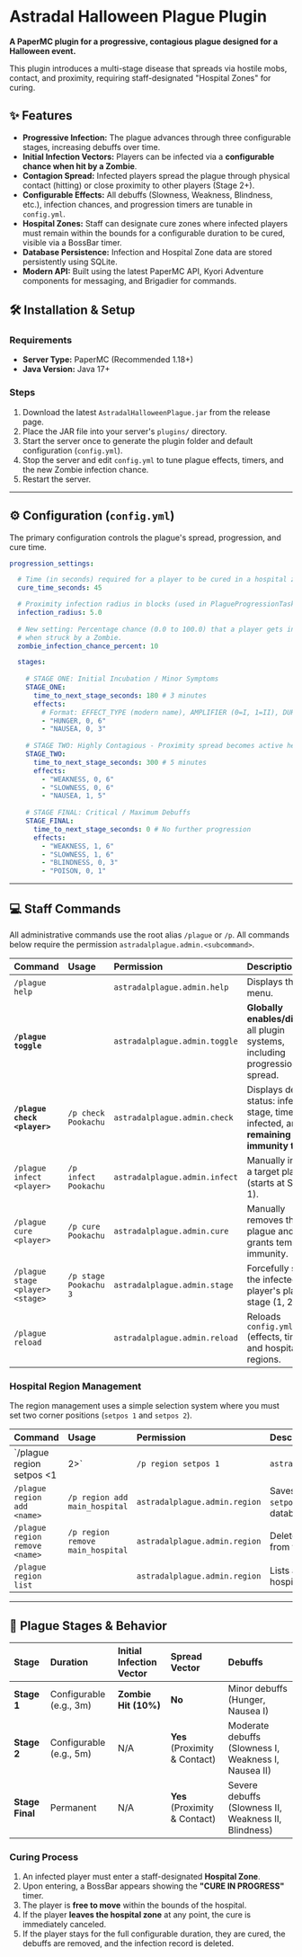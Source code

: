 #  Astradal Halloween Plague Plugin

**A PaperMC plugin for a progressive, contagious plague designed for a Halloween event.**

This plugin introduces a multi-stage disease that spreads via hostile mobs, contact, and proximity, requiring staff-designated "Hospital Zones" for curing.

## ✨ Features

  * **Progressive Infection:** The plague advances through three configurable stages, increasing debuffs over time.
  * **Initial Infection Vectors:** Players can be infected via a **configurable chance when hit by a Zombie**.
  * **Contagion Spread:** Infected players spread the plague through physical contact (hitting) or close proximity to other players (Stage 2+).
  * **Configurable Effects:** All debuffs (Slowness, Weakness, Blindness, etc.), infection chances, and progression timers are tunable in `config.yml`.
  * **Hospital Zones:** Staff can designate cure zones where infected players must remain within the bounds for a configurable duration to be cured, visible via a BossBar timer.
  * **Database Persistence:** Infection and Hospital Zone data are stored persistently using SQLite.
  * **Modern API:** Built using the latest PaperMC API, Kyori Adventure components for messaging, and Brigadier for commands.

## 🛠️ Installation & Setup

### Requirements

  * **Server Type:** PaperMC (Recommended 1.18+)
  * **Java Version:** Java 17+

### Steps

1.  Download the latest `AstradalHalloweenPlague.jar` from the release page.
2.  Place the JAR file into your server's `plugins/` directory.
3.  Start the server once to generate the plugin folder and default configuration (`config.yml`).
4.  Stop the server and edit `config.yml` to tune plague effects, timers, and the new Zombie infection chance.
5.  Restart the server.

-----

## ⚙️ Configuration (`config.yml`)

The primary configuration controls the plague's spread, progression, and cure time.

```yaml
progression_settings:

  # Time (in seconds) required for a player to be cured in a hospital zone.
  cure_time_seconds: 45 

  # Proximity infection radius in blocks (used in PlagueProgressionTask)
  infection_radius: 5.0 
  
  # New setting: Percentage chance (0.0 to 100.0) that a player gets infected 
  # when struck by a Zombie.
  zombie_infection_chance_percent: 10 

  stages:
    
    # STAGE ONE: Initial Incubation / Minor Symptoms
    STAGE_ONE:
      time_to_next_stage_seconds: 180 # 3 minutes
      effects:
        # Format: EFFECT_TYPE (modern name), AMPLIFIER (0=I, 1=II), DURATION_SECONDS
        - "HUNGER, 0, 6"
        - "NAUSEA, 0, 3" 
        
    # STAGE TWO: Highly Contagious - Proximity spread becomes active here
    STAGE_TWO:
      time_to_next_stage_seconds: 300 # 5 minutes
      effects:
        - "WEAKNESS, 0, 6"
        - "SLOWNESS, 0, 6"
        - "NAUSEA, 1, 5"
        
    # STAGE FINAL: Critical / Maximum Debuffs
    STAGE_FINAL:
      time_to_next_stage_seconds: 0 # No further progression
      effects:
        - "WEAKNESS, 1, 6"
        - "SLOWNESS, 1, 6"
        - "BLINDNESS, 0, 3"
        - "POISON, 0, 1"
```

-----

## 💻 Staff Commands

All administrative commands use the root alias `/plague` or `/p`. All commands below require the permission `astradalplague.admin.<subcommand>`.

| Command | Usage | Permission | Description |
| :--- | :--- | :--- | :--- |
| `/plague help` | | `astradalplague.admin.help` | Displays the help menu. |
| **`/plague toggle`** | | `astradalplague.admin.toggle` | **Globally enables/disables** all plugin systems, including progression and spread. |
| **`/plague check <player>`** | `/p check Pookachu` | `astradalplague.admin.check` | Displays detailed status: infection stage, time infected, and **remaining immunity time**. |
| `/plague infect <player>` | `/p infect Pookachu` | `astradalplague.admin.infect` | Manually infects a target player (starts at Stage 1). |
| `/plague cure <player>` | `/p cure Pookachu` | `astradalplague.admin.cure` | Manually removes the plague and grants temporary immunity. |
| `/plague stage <player> <stage>` | `/p stage Pookachu 3` | `astradalplague.admin.stage` | Forcefully sets the infected player's plague stage (1, 2, or 3). |
| `/plague reload` | | `astradalplague.admin.reload` | Reloads `config.yml` (effects, timers) and hospital regions. |

### Hospital Region Management

The region management uses a simple selection system where you must set two corner positions (`setpos 1` and `setpos 2`).

| Command | Usage | Permission | Description |
| :--- | :--- | :--- | :--- |
| `/plague region setpos <1|2>` | `/p region setpos 1` | `astradalplague.admin.region` | Sets the first or second corner of the region at your current location. |
| `/plague region add <name>` | `/p region add main_hospital` | `astradalplague.admin.region` | Saves the region defined by `setpos 1` and `setpos 2` to the database. |
| `/plague region remove <name>` | `/p region remove main_hospital` | `astradalplague.admin.region` | Deletes a hospital region from the database. |
| `/plague region list` | | `astradalplague.admin.region` | Lists all currently configured hospital regions. |

-----

## 🦠 Plague Stages & Behavior

| Stage | Duration | Initial Infection Vector | Spread Vector | Debuffs |
| :--- | :--- | :--- | :--- | :--- |
| **Stage 1** | Configurable (e.g., 3m) | **Zombie Hit (10%)** | **No** | Minor debuffs (Hunger, Nausea I) |
| **Stage 2** | Configurable (e.g., 5m) | N/A | **Yes** (Proximity & Contact) | Moderate debuffs (Slowness I, Weakness I, Nausea II) |
| **Stage Final** | Permanent | N/A | **Yes** (Proximity & Contact) | Severe debuffs (Slowness II, Weakness II, Blindness) |

### Curing Process

1.  An infected player must enter a staff-designated **Hospital Zone**.
2.  Upon entering, a BossBar appears showing the **"CURE IN PROGRESS"** timer.
3.  The player is **free to move** within the bounds of the hospital.
4.  If the player **leaves the hospital zone** at any point, the cure is immediately canceled.
5.  If the player stays for the full configurable duration, they are cured, the debuffs are removed, and the infection record is deleted.
